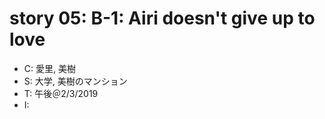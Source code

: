 # story 05: B-1: Airi doesn't give up to love

- C: 愛里, 美樹
- S: 大学, 美樹のマンション
- T: 午後＠2/3/2019
- I:

##

